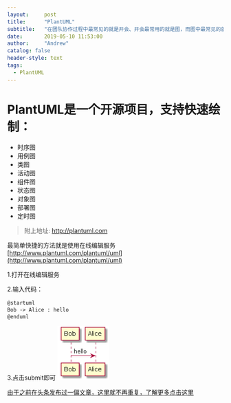 ```yaml
---
layout:     post
title:      "PlantUML"
subtitle:   "在团队协作过程中最常见的就是开会、开会最常用的就是图，而图中最常见的就是流程图，时序图，类图等下面介绍一款画图神器：PlantUML"
date:       2019-05-10 11:53:00
author:     "Andrew"
catalog: false
header-style: text
tags:
  - PlantUML
---
```


# PlantUML是一个开源项目，支持快速绘制：

- 时序图
- 用例图
- 类图
- 活动图
- 组件图
- 状态图
- 对象图
- 部署图
- 定时图
> 附上地址: http://plantuml.com



最简单快捷的方法就是使用在线编辑服务
[http://www.plantuml.com/plantuml/uml](http://www.plantuml.com/plantuml/uml)

1.打开在线编辑服务

2.输入代码：
```
@startuml
Bob -> Alice : hello
@enduml
```
3.点击submit即可
![img](/img/in-post/2019_05_10_PlantUML/PlantUML1.png)
 
[由于之前在头条发布过一偏文章，这里就不再重复，了解更多点击这里](https://www.toutiao.com/i6689236354229862925/)